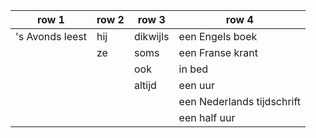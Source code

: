 | row 1           | row 2 | row 3    | row 4                      |
| --------------- | ----- | -------- | -------------------------- |
| 's Avonds leest | hij   | dikwijls | een Engels boek            |
|                 | ze    | soms     | een Franse krant           |
|                 |       | ook      | in bed                     |
|                 |       | altijd   | een uur                    |
|                 |       |          | een Nederlands tijdschrift |
|                 |       |          | een half uur               |
